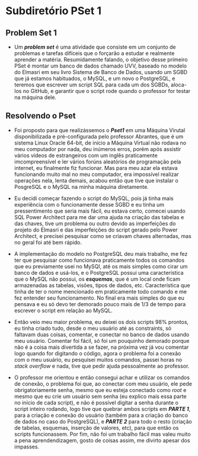 # Subdiretório PSet 1

## Problem Set 1
- Um ***problem set*** é uma atividade que consiste em um conjunto de problemas e tarefas difíceis que o forçarão a estudar e realmente aprender a matéria. Resumidamente falando, o objetivo desse primeiro PSet é montar um banco de dados chamado UVV, baseado no modelo do Elmasri em seu livro Sistema de Banco de Dados, usando um SGBD que já estamos habituados, o MySQL, e um novo o PostgreSQL, e teremos que escrever um script SQL para cada um dos SGBDs, aloca-los no GitHub, e garantir que o script rode quando o professor for testar na máquina dele.

##  Resolvendo o Pset

- Foi proposto para que realizássemos o ***Pset1*** em uma Máquina Virutal disponibilizada e pré-configurada pelo professor Abrantes, que é um sistema Linux Oracle 64-bit, de início a Máquina Virtual não rodava no meu computador por nada, deu inúmeros erros, porém após assistir vários vídeos de estrangeiros com um inglês praticamente imcompreensível e ler vários forúns aleatórios de programação pela internet, eu finalmente fiz funcionar. Mas para meu azar ela estava funcionando muito mal no meu computador, era impossível realizar operações nela, lenta demais, acabou então que tive que instalar o PosgreSQL e o MySQL na minha máquina diretamente. 

- Eu decidi começar fazendo o script do MySQL, pois já tinha mais experiência com o funcionamente desse SGBD e eu tinha um pressentimento que seria mais fácil, eu estava certo, comecei usando SQL Power Architect para me dar uma ajuda na criação das tabelas e das chaves, tive um problema ou outro devido as imperfeições do projeto do Elmasri e das imperfeições do script gerado pelo Power Architect, e precisei pesquisar como se criavam chaves alternadas, mas no geral foi até bem rápido. 

- A implementação do modelo no PostgreSQL deu mais trabalho, me fez ter que pesquisar como funcionava praticamente todos os comandos que eu previamente usei no MySQl, até os mais simples como cirar um banco de dados e usá-los, e o PostgreSQL possui uma característica que o MySQL não possui, os ***esquemas***, que é um local onde ficam armazenadas as tabelas, visões, tipos de dados, etc. Característica que tinha de ter o nome mencionado em praticamente todo comando e me fez  entender seu funcionamento. No final era mais simples do que eu pensava e eu só devo ter demorado pouco mais de 1/3 de tempo para escrever o script em relação ao MySQL. 

- Então veio meu maior problema, eu deixei os dois scripts 98% prontos, eu tinha criado tudo, desde o meu usuário até as constraints, só faltavam duas coisas, comentar, e conectar no banco de dados usando meu usuário. Comentar foi fácil, só foi um pouquinho demorado porque não é a coisa mais divertida a se fazer, na próxima vez já vou comentar logo quando for digitando o código, agora o problema foi a conexão com o meu usuário, eu pesquisei muitos comandos, passei horas no *stack overflow* e nada, tive que pedir ajuda pessoalmente ao professor.

- O professor me orientou e então consegui achar e utilizar os comandos de conexão, o problema foi que, ao conectar com meu usuário, ele pede obrigatoriamente senha, mesmo que eu esteja conectado como *root* e mesmo que eu crie um usuário sem senha (eu explico mais essa parte no início de cada script), e não é possível digitar a senha durante o script inteiro rodando, logo tive que quebrar ambos scripts em ***PARTE 1***, para a criação e conexão do usuário (também para a criação do banco de dados no caso do PostgreSQL), e ***PARTE 2*** para todo o resto (criação de tabelas, esquemas, inserção de valores, etc), para que então os scripts funcionassem. Por fim, não foi um trabalho fácil mas valeu muito a pena aprendendizagem, gosto de coisas assim, me divirto apesar dos impasses.



